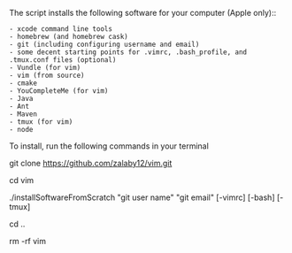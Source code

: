 The script installs the following software for your computer (Apple only)::

    - xcode command line tools
    - homebrew (and homebrew cask)
    - git (including configuring username and email)
    - some decent starting points for .vimrc, .bash_profile, and .tmux.conf files (optional)
    - Vundle (for vim)
    - vim (from source)
    - cmake
    - YouCompleteMe (for vim)
    - Java
    - Ant
    - Maven
    - tmux (for vim)
    - node

To install, run the following commands in your terminal

git clone https://github.com/zalaby12/vim.git

cd vim

./installSoftwareFromScratch "git user name" "git email" [-vimrc] [-bash] [-tmux]

cd ..

rm -rf vim
